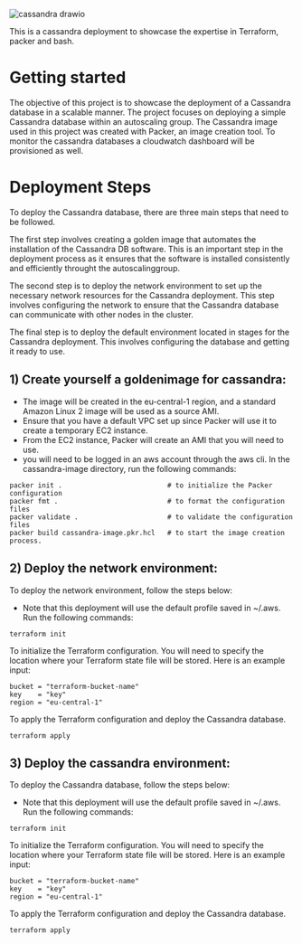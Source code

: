 ![cassandra drawio](https://user-images.githubusercontent.com/114674790/231321362-51dfae25-8663-4c72-95f7-84278d1d499b.png)

This is a cassandra deployment to showcase the expertise in Terraform, packer and bash.

# Getting started
The objective of this project is to showcase the deployment of a Cassandra database in a scalable manner. The project focuses on deploying a simple Cassandra database within an autoscaling group. The Cassandra image used in this project was created with Packer, an image creation tool. To monitor the cassandra databases a cloudwatch dashboard will be provisioned as well.

# Deployment Steps
To deploy the Cassandra database, there are three main steps that need to be followed.

The first step involves creating a golden image that automates the installation of the Cassandra DB software. This is an important step in the deployment process as it ensures that the software is installed consistently and efficiently throught the autoscalinggroup.

The second step is to deploy the network environment to set up the necessary network resources for the Cassandra deployment. This step involves configuring the network to ensure that the Cassandra database can communicate with other nodes in the cluster.

The final step is to deploy the default environment located in stages for the Cassandra deployment. This involves configuring the database and getting it ready to use.

## 1) Create yourself a goldenimage for cassandra:
 - The image will be created in the eu-central-1 region, and a standard Amazon Linux 2 image will be used as a source AMI.
 - Ensure that you have a default VPC set up since Packer will use it to create a temporary EC2 instance.
 - From the EC2 instance, Packer will create an AMI that you will need to use.
 - you will need to be logged in an aws account through the aws cli.
 In the cassandra-image directory, run the following commands:
```
packer init .                          # to initialize the Packer configuration
packer fmt .                           # to format the configuration files
packer validate .                      # to validate the configuration files
packer build cassandra-image.pkr.hcl   # to start the image creation process.
```
## 2) Deploy the network environment:
To deploy the network environment, follow the steps below:
- Note that this deployment will use the default profile saved in ~/.aws.
Run the following commands:
```
terraform init  
```
To initialize the Terraform configuration. You will need to specify the location where your Terraform state file will be stored. Here is an example input:
```
bucket = "terraform-bucket-name"
key    = "key"
region = "eu-central-1"
```
To apply the Terraform configuration and deploy the Cassandra database.
```
terraform apply 
```
## 3) Deploy the cassandra environment:
To deploy the Cassandra database, follow the steps below:
- Note that this deployment will use the default profile saved in ~/.aws.
Run the following commands:
```
terraform init  
```
To initialize the Terraform configuration. You will need to specify the location where your Terraform state file will be stored. Here is an example input:
```
bucket = "terraform-bucket-name"
key    = "key"
region = "eu-central-1"
```
To apply the Terraform configuration and deploy the Cassandra database.
```
terraform apply 
```

